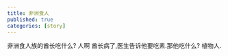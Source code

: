 ```yaml
---
title: 非洲食人
published: true
categories: [story]
---
```


非洲食人族的酋长吃什么?
人啊
酋长病了,医生告诉他要吃素.那他吃什么?
植物人.

